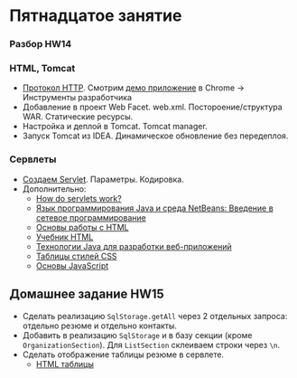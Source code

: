 # Пятнадцатое занятие

### Разбор HW14

### HTML, Tomcat
- <a href="http://java-course.src.ru/student/book1/servlet/">Протокол HTTP</a>. Смотрим <a href="http://topjava.herokuapp.com/">демо приложение<a/> в Chrome -> Инструменты разработчика
- Добавление в проект Web Facet. web.xml. Постороение/cтруктура WAR. Статические ресурсы.
- Настройка и деплой в Tomcat. Tomcat manager.
- Запуск Tomcat из IDEA. Динамическое обновление без передеплоя.

### Сервлеты
- <a href="http://devcolibri.com/4284">Создаем Servlet</a>. Параметры. Кодировка. 
- Дополнительно:
    - <a href="http://stackoverflow.com/questions/3106452/how-do-servlets-work-instantiation-shared-variables-and-multithreading">How do servlets work?</a>
    - <a href="http://www.intuit.src.ru/studies/courses/569/425/lecture/9683">Язык программирования Java и среда NetBeans: Введение в сетевое программирование</a>
    - <a href="http://www.intuit.src.ru/studies/courses/1102/134/info">Основы работы с HTML</a>
    - <a href="http://src.ru.html.net/tutorials/html/">Учебник HTML</a>
    - <a href="http://www.techinfo.net.src.ru/docs/web/javawebdev.html">Технологии Java для разработки веб-приложений</a>
    - <a href="http://www.intuit.src.ru/studies/courses/611/467/lecture/5990">Таблицы стилей CSS</a>
    - <a href="http://www.intuit.src.ru/studies/courses/611/467/lecture/5999">Основы JavaScript</a>

## Домашнее задание HW15
- Сделать реализацию `SqlStorage.getAll` через 2 отдельных запроса: отдельно резюме и отдельно контакты.
- Добавить в реализацию `SqlStorage` и в базу секции (кроме `OrganizationSection`). Для `ListSection` склеиваем строки через `\n`.
- Сделать отображение таблицы резюме в сервлете.
  - <a href="http://www.webremeslo.src.ru/html/glava4.html">HTML таблицы</a>
